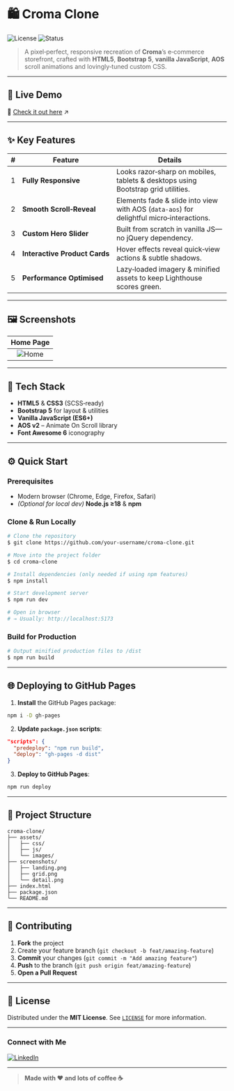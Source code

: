 # 🛍️ Croma Clone

![License](https://img.shields.io/badge/license-MIT-green)
![Status](https://img.shields.io/badge/status-live-brightgreen)

> A pixel‑perfect, responsive recreation of **Croma**’s e‑commerce storefront, crafted with **HTML5**, **Bootstrap 5**, **vanilla JavaScript**, **AOS** scroll animations and lovingly‑tuned custom CSS.

---

## 🚀 Live Demo

🔗 [Check it out here](https://croma-clone-9b6a46.netlify.app/) ↗️

---

## ✨ Key Features

|  #  | Feature                       | Details                                                                                  |
| :-: | ----------------------------- | ---------------------------------------------------------------------------------------- |
|  1  | **Fully Responsive**          | Looks razor‑sharp on mobiles, tablets & desktops using Bootstrap grid utilities.         |
|  2  | **Smooth Scroll‑Reveal**      | Elements fade & slide into view with AOS (`data‑aos`) for delightful micro‑interactions. |
|  3  | **Custom Hero Slider**        | Built from scratch in vanilla JS—no jQuery dependency.                                   |
|  4  | **Interactive Product Cards** | Hover effects reveal quick‑view actions & subtle shadows.                                |
|  5  | **Performance Optimised**     | Lazy‑loaded imagery & minified assets to keep Lighthouse scores green.                   |

---

## 🖼️ Screenshots

|                                     Home Page                                            |      
| :--------------------------------------------------------------------------------------: | 
| ![Home](https://github.com/user-attachments/assets/4cf98537-ba93-4827-9b5a-9fc69c3bfa2c) |

---

## 🔧 Tech Stack

* **HTML5** & **CSS3** (SCSS‑ready)
* **Bootstrap 5** for layout & utilities
* **Vanilla JavaScript (ES6+)**
* **AOS v2** – Animate On Scroll library
* **Font Awesome 6** iconography

---

## ⚙️ Quick Start

### Prerequisites

* Modern browser (Chrome, Edge, Firefox, Safari)
* *(Optional for local dev)* **Node.js ≥18** & **npm**

### Clone & Run Locally

```bash
# Clone the repository
$ git clone https://github.com/your-username/croma-clone.git

# Move into the project folder
$ cd croma-clone

# Install dependencies (only needed if using npm features)
$ npm install

# Start development server
$ npm run dev

# Open in browser
# → Usually: http://localhost:5173
```

### Build for Production

```bash
# Output minified production files to /dist
$ npm run build
```

---

## 🌐 Deploying to GitHub Pages

1. **Install** the GitHub Pages package:

```bash
npm i -D gh-pages
```

2. **Update `package.json` scripts**:

```json
"scripts": {
  "predeploy": "npm run build",
  "deploy": "gh-pages -d dist"
}
```

3. **Deploy to GitHub Pages**:

```bash
npm run deploy
```

---

## 📁 Project Structure

```text
croma-clone/
├── assets/
│   ├── css/
│   ├── js/
│   └── images/
├── screenshots/
│   ├── landing.png
│   ├── grid.png
│   └── detail.png
├── index.html
├── package.json
└── README.md
```

---

## 🙌 Contributing

1. **Fork** the project
2. Create your feature branch (`git checkout -b feat/amazing-feature`)
3. **Commit** your changes (`git commit -m "Add amazing feature"`)
4. **Push** to the branch (`git push origin feat/amazing-feature`)
5. **Open a Pull Request**

---

## 📝 License

Distributed under the **MIT License**. See [`LICENSE`](./LICENSE) for more information.

---

### Connect with Me

<a href="https://www.linkedin.com/in/jainam-pokal-484413243/" target="_blank">
  <img src="https://img.shields.io/badge/LinkedIn-0077B5?style=for-the-badge&logo=linkedin&logoColor=white" alt="LinkedIn" />
</a>

---

> **Made with ♥ and lots of coffee ☕**
